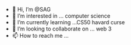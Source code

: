 - 👋 Hi, I’m @SAG
- 👀 I’m interested in ... computer science
- 🌱 I’m currently learning ...CS50 havard curse 
- 💞️ I’m looking to collaborate on ... web 3  
- 📫 How to reach me ...

<!---
SilvioSAG/SilvioSAG is a ✨ special ✨ repository because its `README.md` (this file) appears on your GitHub profile.
You can click the Preview link to take a look at your changes.
--->
